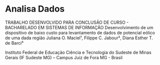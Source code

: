 # Analisa Dados
TRABALHO DESENVOLVIDO PARA CONCLUSÃO DE CURSO - BACHARELADO EM SISTEMAS DE INFORMAÇÃO
Desenvolvimento de um dispositivo de baixo custo para levantamento de dados de potencial eólico de uma dada região
Juliana O. Maciel¹, Filippe C. Jabour², Diana Esther T. de Barci³

Instituto Federal de Educação Ciência e Tecnologia do Sudeste de Minas Gerais (IF Sudeste MG) – Campus Juiz de Fora MG - Brasil
